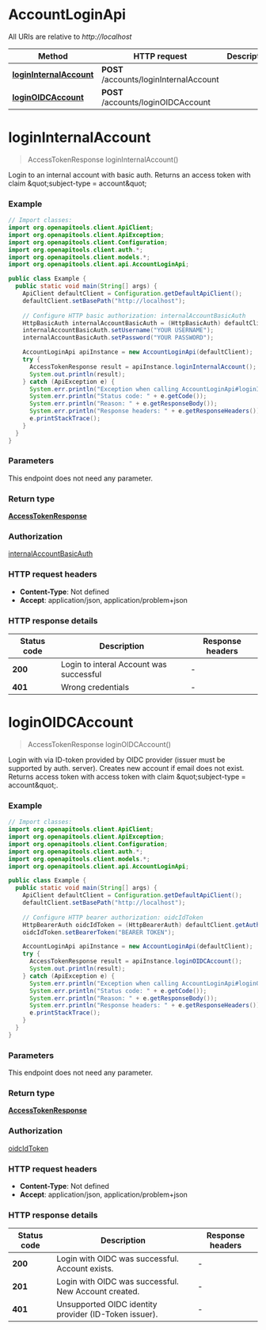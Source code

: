 # AccountLoginApi

All URIs are relative to *http://localhost*

| Method | HTTP request | Description |
|------------- | ------------- | -------------|
| [**loginInternalAccount**](AccountLoginApi.md#loginInternalAccount) | **POST** /accounts/loginInternalAccount |  |
| [**loginOIDCAccount**](AccountLoginApi.md#loginOIDCAccount) | **POST** /accounts/loginOIDCAccount |  |


<a name="loginInternalAccount"></a>
# **loginInternalAccount**
> AccessTokenResponse loginInternalAccount()



Login to an internal account with basic auth. Returns an access token with claim \&quot;subject-type &#x3D; account\&quot;

### Example
```java
// Import classes:
import org.openapitools.client.ApiClient;
import org.openapitools.client.ApiException;
import org.openapitools.client.Configuration;
import org.openapitools.client.auth.*;
import org.openapitools.client.models.*;
import org.openapitools.client.api.AccountLoginApi;

public class Example {
  public static void main(String[] args) {
    ApiClient defaultClient = Configuration.getDefaultApiClient();
    defaultClient.setBasePath("http://localhost");
    
    // Configure HTTP basic authorization: internalAccountBasicAuth
    HttpBasicAuth internalAccountBasicAuth = (HttpBasicAuth) defaultClient.getAuthentication("internalAccountBasicAuth");
    internalAccountBasicAuth.setUsername("YOUR USERNAME");
    internalAccountBasicAuth.setPassword("YOUR PASSWORD");

    AccountLoginApi apiInstance = new AccountLoginApi(defaultClient);
    try {
      AccessTokenResponse result = apiInstance.loginInternalAccount();
      System.out.println(result);
    } catch (ApiException e) {
      System.err.println("Exception when calling AccountLoginApi#loginInternalAccount");
      System.err.println("Status code: " + e.getCode());
      System.err.println("Reason: " + e.getResponseBody());
      System.err.println("Response headers: " + e.getResponseHeaders());
      e.printStackTrace();
    }
  }
}
```

### Parameters
This endpoint does not need any parameter.

### Return type

[**AccessTokenResponse**](AccessTokenResponse.md)

### Authorization

[internalAccountBasicAuth](../README.md#internalAccountBasicAuth)

### HTTP request headers

 - **Content-Type**: Not defined
 - **Accept**: application/json, application/problem+json

### HTTP response details
| Status code | Description | Response headers |
|-------------|-------------|------------------|
| **200** | Login to interal Account was successful |  -  |
| **401** | Wrong credentials |  -  |

<a name="loginOIDCAccount"></a>
# **loginOIDCAccount**
> AccessTokenResponse loginOIDCAccount()



Login with via ID-token provided by OIDC provider (issuer must be supported by auth. server). Creates new account if email does not exist. Returns access token with access token with claim \&quot;subject-type &#x3D; account\&quot;.

### Example
```java
// Import classes:
import org.openapitools.client.ApiClient;
import org.openapitools.client.ApiException;
import org.openapitools.client.Configuration;
import org.openapitools.client.auth.*;
import org.openapitools.client.models.*;
import org.openapitools.client.api.AccountLoginApi;

public class Example {
  public static void main(String[] args) {
    ApiClient defaultClient = Configuration.getDefaultApiClient();
    defaultClient.setBasePath("http://localhost");
    
    // Configure HTTP bearer authorization: oidcIdToken
    HttpBearerAuth oidcIdToken = (HttpBearerAuth) defaultClient.getAuthentication("oidcIdToken");
    oidcIdToken.setBearerToken("BEARER TOKEN");

    AccountLoginApi apiInstance = new AccountLoginApi(defaultClient);
    try {
      AccessTokenResponse result = apiInstance.loginOIDCAccount();
      System.out.println(result);
    } catch (ApiException e) {
      System.err.println("Exception when calling AccountLoginApi#loginOIDCAccount");
      System.err.println("Status code: " + e.getCode());
      System.err.println("Reason: " + e.getResponseBody());
      System.err.println("Response headers: " + e.getResponseHeaders());
      e.printStackTrace();
    }
  }
}
```

### Parameters
This endpoint does not need any parameter.

### Return type

[**AccessTokenResponse**](AccessTokenResponse.md)

### Authorization

[oidcIdToken](../README.md#oidcIdToken)

### HTTP request headers

 - **Content-Type**: Not defined
 - **Accept**: application/json, application/problem+json

### HTTP response details
| Status code | Description | Response headers |
|-------------|-------------|------------------|
| **200** | Login with OIDC was successful. Account exists. |  -  |
| **201** | Login with OIDC was successful. New Account created. |  -  |
| **401** | Unsupported OIDC identity provider (ID-Token issuer). |  -  |

